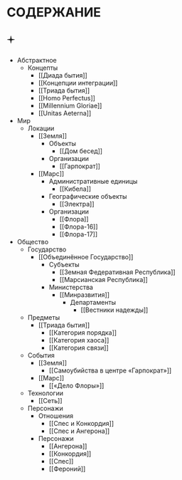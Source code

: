 # СОДЕРЖАНИЕ

## 🟄

- Абстрактное
	- Концепты
		- [[Диада бытия]]
		- [[Концепции интеграции]]
		- [[Триада бытия]]
		- [[Homo Perfectus]]
		- [[Millennium Gloriae]]
		- [[Unitas Aeterna]]
- Мир
	- Локации
		- [[Земля]]
			- Объекты
				- [[Дом бесед]]
			- Организации
				- [[Гарпократ]]
		- [[Марс]]
			- Административные единицы
				- [[Кибела]]
			- Географические объекты
				- [[Электра]]
			- Организации
				- [[Флора]]
				- [[Флора-16]]
				- [[Флора-17]]
- Общество
	- Государство
		- [[Объединённое Государство]]
			- Субъекты
				- [[Земная Федеративная Республика]]
				- [[Марсианская Республика]]
			- Министерства
				- [[Минразвития]]
					- Департаменты
						- [[Вестники надежды]]
	- Предметы
		- [[Триада бытия]]
			- [[Категория порядка]]
			- [[Категория хаоса]]
			- [[Категория связи]]
	- События
		- [[Земля]]
			- [[Самоубийства в центре «Гарпократ»]]
		- [[Марс]]
			- [[«Дело Флоры»]]
	- Технологии
		- [[Сеть]]
	- Персонажи
		- Отношения
			- [[Спес и Конкордия]]
			- [[Спес и Ангерона]]
		- Персонажи
			- [[Ангерона]]
			- [[Конкордия]]
			- [[Спес]]
			- [[Фероний]]